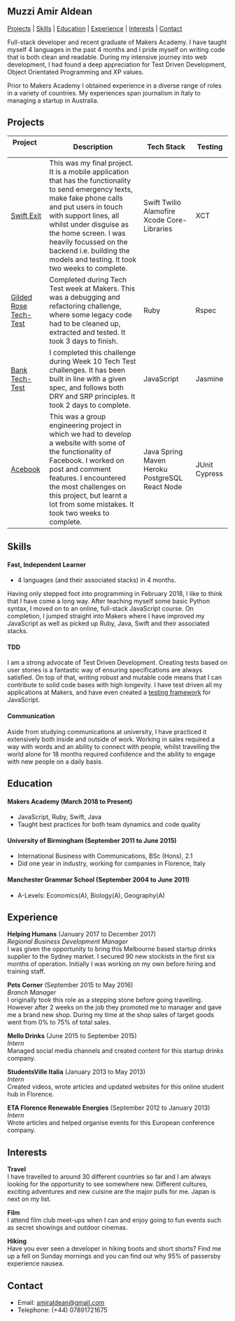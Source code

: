 ## Muzzi Amir Aldean

[Projects](#projects) | [Skills](#skills) | [Education](#education) | [Experience](#experience) | [Interests](#interests) | [Contact](#contact)

Full-stack developer and recent graduate of Makers Academy. I have taught myself 4 languages in the past 4 months and I pride myself on writing code that is both clean and readable. During my intensive journey into web development, I had found a deep appreciation for Test Driven Development, Object Orientated Programming and XP values.

Prior to Makers Academy I obtained experience in a diverse range of roles in a variety of countries. My experiences span journalism in Italy to managing a startup in Australia.

## Projects

| Project &nbsp; &nbsp; &nbsp; &nbsp;| Description | Tech Stack  | Testing |
| ------------------- | ------------- | ------------- | ------------- |
| [Swift Exit](https://github.com/habin-isa/Angelos) | This was my final project. It is a mobile application that has the functionality to send emergency texts, make fake phone calls and put users in touch with support lines, all whilst under disguise as the home screen. I was heavily focussed on the backend i.e. building the models and testing. It took two weeks to complete. | Swift Twilio Alamofire Xcode Core-Libraries | XCT |
| [Gilded Rose Tech-Test](https://github.com/muzzi92/Gilded_Rose_Tech_Test) | Completed during Tech Test week at Makers. This was a debugging and refactoring challenge, where some legacy code had to be cleaned up, extracted and tested. It took 3 days to finish. | Ruby | Rspec |
| [Bank   Tech-Test](https://github.com/muzzi92/BankTechTest)  | I completed this challenge during Week 10 Tech Test challenges. It has been built in line with a given spec, and follows both DRY and SRP principles. It took 2 days to complete.  | JavaScript  | Jasmine  |
| [Acebook](https://github.com/Possed/Acebook-Blunicorn)  | This was a group engineering project in which we had to develop a website with some of the functionality of Facebook. I worked on post and comment features. I encountered the most challenges on this project, but learnt a lot from some mistakes. It took two weeks to complete. | Java Spring Maven Heroku PostgreSQL React Node  | JUnit Cypress  |   



## Skills

#### Fast, Independent Learner

* 4 languages (and their associated stacks) in 4 months.

Having only stepped foot into programming in February 2018, I like to think that I have come a long way. After teaching myself some basic Python syntax, I moved on to an online, full-stack JavaScript course. On completion, I jumped straight into Makers where I have improved my JavaScript as well as picked up Ruby, Java, Swift and their associated stacks.

#### TDD

I am a strong advocate of Test Driven Development. Creating tests based on user stories is a fantastic way of ensuring specifications are always satisfied. On top of that, writing robust and mutable code means that I can contribute to solid code bases with high longevity. I have test driven all my applications at Makers, and have even created a [testing framework](https://github.com/ZoeKavanagh/mr_jazz_framework) for JavaScript.

#### Communication

Aside from studying communications at university, I have practiced it extensively both inside and outside of work. Working in sales required a way with words and an ability to connect with people, whilst travelling the world alone for 18 months required confidence and the ability to engage with new people on a daily basis.

## Education

#### Makers Academy (March 2018 to Present)

- JavaScript, Ruby, Swift, Java
- Taught best practices for both team dynamics and code quality

#### University of Birmingham (September 2011 to June 2015)

- International Business with Communications, BSc (Hons), 2.1
- Did one year in industry, working for companies in Florence, Italy

#### Manchester Grammar School (September 2004 to June 2011)  
- A-Levels: Economics(A), Biology(A), Geography(A)


## Experience

**Helping Humans** (January 2017 to December 2017)    
*Regional Business Development Manager*   
I was given the opportunity to bring this Melbourne based startup drinks supplier to the Sydney market. I secured 90 new stockists in the first six months of operation. Initially I was working on my own before hiring and training staff.

**Pets Corner** (September 2015 to May 2016)   
*Branch Manager*  
I originally took this role as a stepping stone before going travelling. However after 2 weeks on the job they promoted me to manager and gave me a brand new shop.
During my time at the shop sales of target goods went from 0% to 75% of total sales.

**Mello Drinks** (June 2015 to September 2015)  
*Intern*   
Managed social media channels and created content for this startup drinks company.

**StudentsVille Italia** (January 2013 to May 2013)  
*Intern*   
Created videos, wrote articles and updated websites for this online student hub in Florence.

**ETA Florence Renewable Energies** (September 2012 to January 2013)  
*Intern*   
Wrote articles and helped organise events for this European conference company.

## Interests
**Travel**   
I have travelled to around 30 different countries so far and I am always looking for the opportunity to see somewhere new. Different cultures, exciting adventures and new cuisine are the major pulls for me. Japan is next on my list.

**Film**   
I attend film club meet-ups when I can and enjoy going to fun events such as secret showings and outdoor cinemas.

**Hiking**  
Have you ever seen a developer in hiking boots and short shorts? Find me up a fell on Sunday mornings and you can find out why 95% of passersby experience nausea.

## Contact

* Email: amiraldean@gmail.com
* Telephone: (+44) 07891721675
